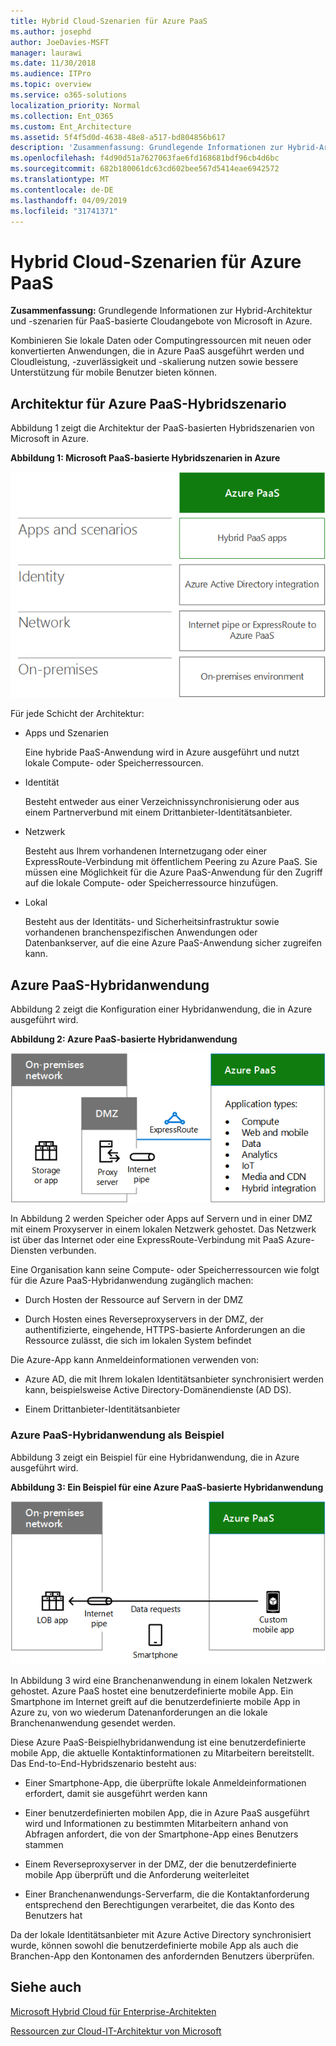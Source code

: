 ```yaml
---
title: Hybrid Cloud-Szenarien für Azure PaaS
ms.author: josephd
author: JoeDavies-MSFT
manager: laurawi
ms.date: 11/30/2018
ms.audience: ITPro
ms.topic: overview
ms.service: o365-solutions
localization_priority: Normal
ms.collection: Ent_O365
ms.custom: Ent_Architecture
ms.assetid: 5f4f5d0d-4638-48e8-a517-bd804856b617
description: 'Zusammenfassung: Grundlegende Informationen zur Hybrid-Architektur und -szenarien für PaaS-basierte Cloudangebote von Microsoft in Azure.'
ms.openlocfilehash: f4d90d51a7627063fae6fd168681bdf96cb4d6bc
ms.sourcegitcommit: 682b180061dc63cd602bee567d5414eae6942572
ms.translationtype: MT
ms.contentlocale: de-DE
ms.lasthandoff: 04/09/2019
ms.locfileid: "31741371"
---
```

# <a name="hybrid-cloud-scenarios-for-azure-paas"></a>Hybrid Cloud-Szenarien für Azure PaaS

 **Zusammenfassung:** Grundlegende Informationen zur Hybrid-Architektur und -szenarien für PaaS-basierte Cloudangebote von Microsoft in Azure.
  
Kombinieren Sie lokale Daten oder Computingressourcen mit neuen oder konvertierten Anwendungen, die in Azure PaaS ausgeführt werden und Cloudleistung, -zuverlässigkeit und -skalierung nutzen sowie bessere Unterstützung für mobile Benutzer bieten können. 
  
## <a name="azure-paas-hybrid-scenario-architecture"></a>Architektur für Azure PaaS-Hybridszenario

Abbildung 1 zeigt die Architektur der PaaS-basierten Hybridszenarien von Microsoft in Azure.
  
**Abbildung 1: Microsoft PaaS-basierte Hybridszenarien in Azure**

![Microsoft PaaS-basierte Hybridszenarien in Azure](media/Hybrid-Poster/Hybrid-Cloud-Stack-PaaS.png)
  
Für jede Schicht der Architektur:
  
- Apps und Szenarien
    
    Eine hybride PaaS-Anwendung wird in Azure ausgeführt und nutzt lokale Compute- oder Speicherressourcen.
    
- Identität
    
    Besteht entweder aus einer Verzeichnissynchronisierung oder aus einem Partnerverbund mit einem Drittanbieter-Identitätsanbieter.
    
- Netzwerk
    
    Besteht aus Ihrem vorhandenen Internetzugang oder einer ExpressRoute-Verbindung mit öffentlichem Peering zu Azure PaaS. Sie müssen eine Möglichkeit für die Azure PaaS-Anwendung für den Zugriff auf die lokale Compute- oder Speicherressource hinzufügen.
    
- Lokal
    
    Besteht aus der Identitäts- und Sicherheitsinfrastruktur sowie vorhandenen branchenspezifischen Anwendungen oder Datenbankserver, auf die eine Azure PaaS-Anwendung sicher zugreifen kann.
    
## <a name="azure-paas-hybrid-application"></a>Azure PaaS-Hybridanwendung

Abbildung 2 zeigt die Konfiguration einer Hybridanwendung, die in Azure ausgeführt wird.
  
**Abbildung 2: Azure PaaS-basierte Hybridanwendung**

![Azure PaaS-basierte Hybridanwendung](media/Hybrid-Poster/Hybrid-Cloud-Stack-PaaS-Apps.png)
  
In Abbildung 2 werden Speicher oder Apps auf Servern und in einer DMZ mit einem Proxyserver in einem lokalen Netzwerk gehostet. Das Netzwerk ist über das Internet oder eine ExpressRoute-Verbindung mit PaaS Azure-Diensten verbunden.
  
Eine Organisation kann seine Compute- oder Speicherressourcen wie folgt für die Azure PaaS-Hybridanwendung zugänglich machen:
  
- Durch Hosten der Ressource auf Servern in der DMZ
    
- Durch Hosten eines Reverseproxyservers in der DMZ, der authentifizierte, eingehende, HTTPS-basierte Anforderungen an die Ressource zulässt, die sich im lokalen System befindet
    
Die Azure-App kann Anmeldeinformationen verwenden von:
  
- Azure AD, die mit Ihrem lokalen Identitätsanbieter synchronisiert werden kann, beispielsweise Active Directory-Domänendienste (AD DS).
    
- Einem Drittanbieter-Identitätsanbieter
    
### <a name="example-azure-paas-hybrid-application"></a>Azure PaaS-Hybridanwendung als Beispiel

Abbildung 3 zeigt ein Beispiel für eine Hybridanwendung, die in Azure ausgeführt wird.
  
**Abbildung 3: Ein Beispiel für eine Azure PaaS-basierte Hybridanwendung**

![Ein Beispiel für eine Azure PaaS-basierte Hybridanwendung](media/Hybrid-Poster/Hybrid-Cloud-Stack-PaaS-Apps-Ex.png)
  
In Abbildung 3 wird eine Branchenanwendung in einem lokalen Netzwerk gehostet. Azure PaaS hostet eine benutzerdefinierte mobile App. Ein Smartphone im Internet greift auf die benutzerdefinierte mobile App in Azure zu, von wo wiederum Datenanforderungen an die lokale Branchenanwendung gesendet werden.
  
Diese Azure PaaS-Beispielhybridanwendung ist eine benutzerdefinierte mobile App, die aktuelle Kontaktinformationen zu Mitarbeitern bereitstellt. Das End-to-End-Hybridszenario besteht aus:
  
- Einer Smartphone-App, die überprüfte lokale Anmeldeinformationen erfordert, damit sie ausgeführt werden kann
    
- Einer benutzerdefinierten mobilen App, die in Azure PaaS ausgeführt wird und Informationen zu bestimmten Mitarbeitern anhand von Abfragen anfordert, die von der Smartphone-App eines Benutzers stammen
    
- Einem Reverseproxyserver in der DMZ, der die benutzerdefinierte mobile App überprüft und die Anforderung weiterleitet
    
- Einer Branchenanwendungs-Serverfarm, die die Kontaktanforderung entsprechend den Berechtigungen verarbeitet, die das Konto des Benutzers hat
    
Da der lokale Identitätsanbieter mit Azure Active Directory synchronisiert wurde, können sowohl die benutzerdefinierte mobile App als auch die Branchen-App den Kontonamen des anfordernden Benutzers überprüfen.
  
## <a name="see-also"></a>Siehe auch

[Microsoft Hybrid Cloud für Enterprise-Architekten](microsoft-hybrid-cloud-for-enterprise-architects.md)
  
[Ressourcen zur Cloud-IT-Architektur von Microsoft](microsoft-cloud-it-architecture-resources.md)

